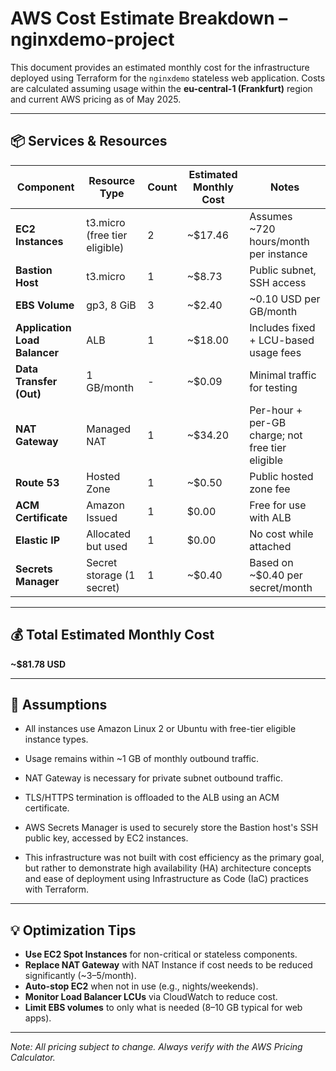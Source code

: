 # AWS Cost Estimate Breakdown – nginxdemo-project

This document provides an estimated monthly cost for the infrastructure deployed using Terraform for the `nginxdemo` stateless web application. Costs are calculated assuming usage within the **eu-central-1 (Frankfurt)** region and current AWS pricing as of May 2025.

---

## 📦 Services & Resources

| Component                     | Resource Type                   | Count | Estimated Monthly Cost | Notes                                                             |
|------------------------------|----------------------------------|-------|-------------------------|-------------------------------------------------------------------|
| **EC2 Instances**            | t3.micro (free tier eligible)    | 2     | ~$17.46                | Assumes ~720 hours/month per instance                             |
| **Bastion Host**             | t3.micro                         | 1     | ~$8.73                 | Public subnet, SSH access                                         |
| **EBS Volume**               | gp3, 8 GiB                       | 3     | ~$2.40                 | ~0.10 USD per GB/month                                            |
| **Application Load Balancer**| ALB                              | 1     | ~$18.00                | Includes fixed + LCU-based usage fees                            |
| **Data Transfer (Out)**      | 1 GB/month                       | -     | ~$0.09                 | Minimal traffic for testing                                       |
| **NAT Gateway**              | Managed NAT                      | 1     | ~$34.20                | Per-hour + per-GB charge; not free tier eligible                  |
| **Route 53**                 | Hosted Zone                      | 1     | ~$0.50                 | Public hosted zone fee                                            |
| **ACM Certificate**          | Amazon Issued                    | 1     | $0.00                  | Free for use with ALB                                             |
| **Elastic IP**               | Allocated but used               | 1     | $0.00                  | No cost while attached                                            |
| **Secrets Manager**           | Secret storage (1 secret)        | 1     | ~$0.40                 | Based on ~$0.40 per secret/month                                  |

---

## 💰 Total Estimated Monthly Cost

**~$81.78 USD**

---

## 🧾 Assumptions

- All instances use Amazon Linux 2 or Ubuntu with free-tier eligible instance types.
- Usage remains within ~1 GB of monthly outbound traffic.
- NAT Gateway is necessary for private subnet outbound traffic.
- TLS/HTTPS termination is offloaded to the ALB using an ACM certificate.
- AWS Secrets Manager is used to securely store the Bastion host's SSH public key, accessed by EC2 instances.

- This infrastructure was not built with cost efficiency as the primary goal, but rather to demonstrate high availability (HA) architecture concepts and ease of deployment using Infrastructure as Code (IaC) practices with Terraform.

---

## 💡 Optimization Tips

- **Use EC2 Spot Instances** for non-critical or stateless components.
- **Replace NAT Gateway** with NAT Instance if cost needs to be reduced significantly (~$3–$5/month).
- **Auto-stop EC2** when not in use (e.g., nights/weekends).
- **Monitor Load Balancer LCUs** via CloudWatch to reduce cost.
- **Limit EBS volumes** to only what is needed (8–10 GB typical for web apps).

---

*Note: All pricing subject to change. Always verify with the AWS Pricing Calculator.* 